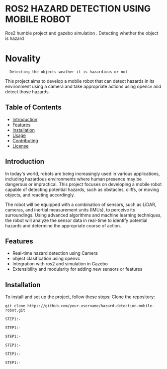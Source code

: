 # ROS2 HAZARD DETECTION USING  MOBILE ROBOT 
Ros2 humble project and  gazebo simulation . Detecting  whether the object is hazard 

# Novality 
      Detecting the objects weather it is hazardious or not 

This project aims to develop a mobile robot that can detect hazards in its environment using a camera and take appropriate actions using opencv and detect those hazards.

## Table of Contents
- [Introduction](#introduction)
- [Features](#features)
- [Installation](#installation)
- [Usage](#usage)
- [Contributing](#contributing)
- [License](#license)

## Introduction

In today's world, robots are being increasingly used in various applications, including hazardous environments where human presence may be dangerous or impractical. This project focuses on developing a mobile robot capable of detecting potential hazards, such as obstacles, cliffs, or moving objects, and reacting accordingly.

The robot will be equipped with a combination of sensors, such as LiDAR, cameras, and inertial measurement units (IMUs), to perceive its surroundings. Using advanced algorithms and machine learning techniques, the robot will analyze the sensor data in real-time to identify potential hazards and determine the appropriate course of action.

## Features
- Real-time hazard detection using Camera 
- object clasification using openvc
- Integration with ros2 and simulation in Gazebo 
- Extensibility and modularity for adding new sensors or features

## Installation

To install and set up the project, follow these steps:
Clone the repository:
   ```shell
   git clone https://github.com/your-username/hazard-detection-mobile-robot.git

STEP1:-

STEP1:-

STEP1:-

STEP1:-

STEP1:-

STEP1:-



